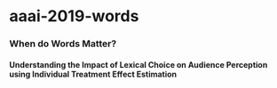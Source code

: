 # aaai-2019-words
### When do Words Matter? 
#### Understanding the Impact of Lexical Choice on Audience Perception using Individual Treatment Effect Estimation
